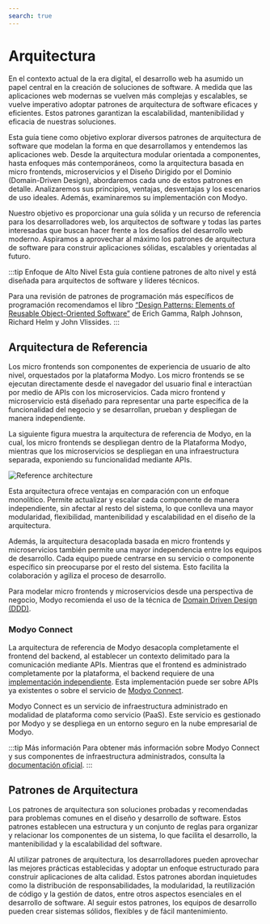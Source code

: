 ```yaml
---
search: true
---
```


# Arquitectura

En el contexto actual de la era digital, el desarrollo web ha asumido un papel central en la creación de soluciones de software. A medida que las aplicaciones web modernas se vuelven más complejas y escalables, se vuelve imperativo adoptar patrones de arquitectura de software eficaces y eficientes. Estos patrones garantizan la escalabilidad, mantenibilidad y eficacia de nuestras soluciones.

Esta guía tiene como objetivo explorar diversos patrones de arquitectura de software que modelan la forma en que desarrollamos y entendemos las aplicaciones web. Desde la arquitectura modular orientada a componentes, hasta enfoques más contemporáneos, como la arquitectura basada en micro frontends, microservicios y el Diseño Dirigido por el Dominio (Domain-Driven Design), abordaremos cada uno de estos patrones en detalle. Analizaremos sus principios, ventajas, desventajas y los escenarios de uso ideales. Además, examinaremos su implementación con Modyo.

Nuestro objetivo es proporcionar una guía sólida y un recurso de referencia para los desarrolladores web, los arquitectos de software y todas las partes interesadas que buscan hacer frente a los desafíos del desarrollo web moderno. Aspiramos a aprovechar al máximo los patrones de arquitectura de software para construir aplicaciones sólidas, escalables y orientadas al futuro.

:::tip Enfoque de Alto Nivel
Esta guía contiene patrones de alto nivel y está diseñada para arquitectos de software y líderes técnicos.

Para una revisión de patrones de programación más específicos de programación recomendamos el libro [“Design Patterns: Elements of Reusable Object-Oriented Software”](https://en.wikipedia.org/wiki/Design_Patterns) de Erich Gamma, Ralph Johnson, Richard Helm y John Vlissides.
:::

## Arquitectura de Referencia

Los micro frontends son componentes de experiencia de usuario de alto nivel, orquestados por la plataforma Modyo. Los micro frontends se se ejecutan directamente desde el navegador del usuario final e interactúan por medio de APIs con los microservicios. Cada micro frontend y microservicio está diseñado para representar una parte específica de la funcionalidad del negocio y se desarrollan, prueban y despliegan de manera independiente.

La siguiente figura muestra la arquitectura de referencia de Modyo, en la cual, los micro frontends se despliegan dentro de la Plataforma Modyo, mientras que los microservicios se despliegan en una infraestructura separada, exponiendo su funcionalidad mediante APIs.

<img src="/assets/img/infrastructure/reference_architecture.png" alt="Reference architecture" />

Esta arquitectura ofrece ventajas en comparación con un enfoque monolítico. Permite actualizar y escalar cada componente de manera independiente, sin afectar al resto del sistema, lo que conlleva una mayor modularidad, flexibilidad, mantenibilidad y escalabilidad en el diseño de la arquitectura.

Además, la arquitectura desacoplada basada en micro frontends y microservicios también permite una mayor independencia entre los equipos de desarrollo. Cada equipo puede centrarse en su servicio o componente específico sin preocuparse por el resto del sistema. Esto facilita la colaboración y agiliza el proceso de desarrollo.

Para modelar micro frontends y microservicios desde una perspectiva de negocio, Modyo recomienda el uso de la técnica de [Domain Driven Design (DDD)](/es/architecture/patterns/ddd).


### Modyo Connect
La arquitectura de referencia de Modyo desacopla completamente el frontend del backend, al establecer un contexto delimitado para la comunicación mediante APIs. Mientras que el frontend es administrado completamente por la plataforma, el backend requiere de una [implementación independiente](/es/architecture/patterns/bff). Esta implementación puede ser sobre APIs ya existentes o sobre el servicio de [Modyo Connect](/es/connect).

Modyo Connect es un servicio de infraestructura administrado en modalidad de plataforma como servicio (PaaS). Este servicio es gestionado por Modyo y se despliega en un entorno seguro en la nube empresarial de Modyo.

:::tip Más información
Para obtener más información sobre Modyo Connect y sus componentes de infraestructura administrados, consulta la [documentación oficial](/es/connect).
:::


## Patrones de Arquitectura

Los patrones de arquitectura son soluciones probadas y recomendadas para problemas comunes en el diseño y desarrollo de software. Estos patrones establecen una estructura y un conjunto de reglas para organizar y relacionar los componentes de un sistema, lo que facilita el desarrollo, la mantenibilidad y la escalabilidad del software.

Al utilizar patrones de arquitectura, los desarrolladores pueden aprovechar las mejores prácticas establecidas y adoptar un enfoque estructurado para construir aplicaciones de alta calidad. Estos patrones abordan inquietudes como la distribución de responsabilidades, la modularidad, la reutilización de código y la gestión de datos, entre otros aspectos esenciales en el desarrollo de software. Al seguir estos patrones, los equipos de desarrollo pueden crear sistemas sólidos, flexibles y de fácil mantenimiento.